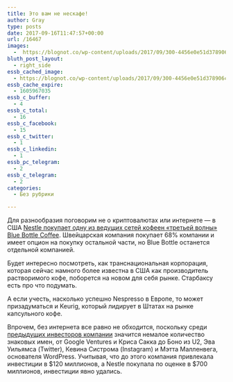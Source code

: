 ```yaml
---
title: Это вам не нескафе!
author: Gray
type: posts
date: 2017-09-16T11:47:57+00:00
url: /16467
images:
  -  https://blognot.co/wp-content/uploads/2017/09/300-4456e0e51d378906c3bd11f354839da04115c4046473caeffe11c8d100f19ef6.jpg
bluth_post_layout:
  - right_side
essb_cached_image:
  - https://blognot.co/wp-content/uploads/2017/09/300-4456e0e51d378906c3bd11f354839da04115c4046473caeffe11c8d100f19ef6.jpg
essb_cache_expire:
  - 1605967035
essb_c_buffer:
  - 4
essb_c_total:
  - 16
essb_c_facebook:
  - 15
essb_c_twitter:
  - 1
essb_c_linkedin:
  - 1
essb_pc_telegram:
  - 2
essb_c_telegram:
  - 2
categories:
  - Без рубрики

---
```








Для разнообразия поговорим не о криптовалютах или интернете — в США [Nestle покупает одну из ведущих сетей кофеен &#171;третьей волны&#187; Blue Bottle Coffee][1]. Швейцарская компания покупает 68% компании и имеет опцион на покупку остальной части, но Blue Bottle останется отдельной компанией.

Будет интересно посмотреть, как транснациональная корпорация, которая сейчас намного более известна в США как производитель растворимого кофе, поборется на новом для себя рынке. Старбаксу есть про что подумать.

А если учесть, насколько успешно Nespresso в Европе, то может призадуматься и Keurig, который лидирует в Штатах на рынке капсульного кофе.

Впрочем, без интернета все равно не обходится, поскольку среди [предыдущих инвесторов компании][2] значится немалое количество знаковых имен, от Google Ventures и Криса Сакка до Боно из U2, Эва Уильямса (Twitter), Кевина Систрома (Instagram) и Мэтта Малленвега, основателя WordPress. Учитывая, что до этого компания привлекала инвестиции в $120 миллионов, а Nestle покупала по оценке в $700 миллионов, инвестиции явно удались.

 [1]: https://www.ft.com/content/8fccb91a-9943-11e7-a652-cde3f882dd7b
 [2]: https://www.crunchbase.com/organization/blue-bottle-coffee/investors